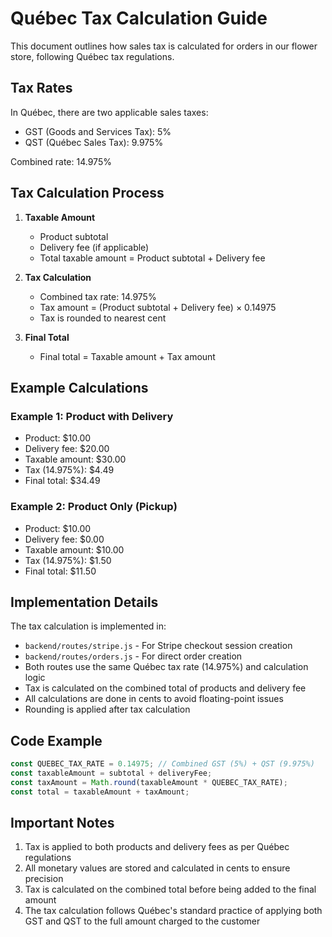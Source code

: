 # Québec Tax Calculation Guide

This document outlines how sales tax is calculated for orders in our flower store, following Québec tax regulations.

## Tax Rates

In Québec, there are two applicable sales taxes:
- GST (Goods and Services Tax): 5%
- QST (Québec Sales Tax): 9.975%

Combined rate: 14.975%

## Tax Calculation Process

1. **Taxable Amount**
   - Product subtotal
   - Delivery fee (if applicable)
   - Total taxable amount = Product subtotal + Delivery fee

2. **Tax Calculation**
   - Combined tax rate: 14.975%
   - Tax amount = (Product subtotal + Delivery fee) × 0.14975
   - Tax is rounded to nearest cent

3. **Final Total**
   - Final total = Taxable amount + Tax amount

## Example Calculations

### Example 1: Product with Delivery
- Product: $10.00
- Delivery fee: $20.00
- Taxable amount: $30.00
- Tax (14.975%): $4.49
- Final total: $34.49

### Example 2: Product Only (Pickup)
- Product: $10.00
- Delivery fee: $0.00
- Taxable amount: $10.00
- Tax (14.975%): $1.50
- Final total: $11.50

## Implementation Details

The tax calculation is implemented in:
- `backend/routes/stripe.js` - For Stripe checkout session creation
- `backend/routes/orders.js` - For direct order creation
- Both routes use the same Québec tax rate (14.975%) and calculation logic
- Tax is calculated on the combined total of products and delivery fee
- All calculations are done in cents to avoid floating-point issues
- Rounding is applied after tax calculation

## Code Example

```javascript
const QUEBEC_TAX_RATE = 0.14975; // Combined GST (5%) + QST (9.975%)
const taxableAmount = subtotal + deliveryFee;
const taxAmount = Math.round(taxableAmount * QUEBEC_TAX_RATE);
const total = taxableAmount + taxAmount;
```

## Important Notes

1. Tax is applied to both products and delivery fees as per Québec regulations
2. All monetary values are stored and calculated in cents to ensure precision
3. Tax is calculated on the combined total before being added to the final amount
4. The tax calculation follows Québec's standard practice of applying both GST and QST to the full amount charged to the customer
